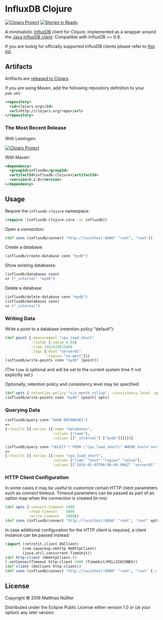 # InfluxDB Clojure
[![Clojars Project][clojars-shields-badge]][clojars]
[![Stories in Ready][waffle-badge]][waffle-board]

A minimalistic [InfluxDB][influxdb] client for Clojure, implemented as
a wrapper around the [Java InfluxDB client][influxdb-java]. Compatible
with InfluxDB >= 0.9.

If you are lookig for officially supported InfluxDB clients please
refer to [this list][clients].

## Artifacts

Artifacts are [released to Clojars][clojars].

If you are using Maven, add the following repository definition to your `pom.xml`:

```xml
<repository>
  <id>clojars.org</id>
  <url>http://clojars.org/repo</url>
</repository>
```

### The Most Recent Release

With Leiningen:

[![Clojars Project][clojars-latest-badge]][clojars]

With Maven:

```xml
<dependency>
  <groupId>influxdb</groupId>
  <artifactId>influxdb-clojure</artifactId>
  <version>0.2.0</version>
</dependency>
```

## Usage

Require the `influxdb-clojure` namespace:

```clj
(require '[influxdb-clojure.core :as influxdb])
```

Open a connection:

```clj
(def conn (influxdb/connect "http://localhost:8086" "root", "root"))
```

Create a database:

```clj
(influxdb/create-database conn "mydb")
```

Show existing databases:

```clj
(influxdb/databases conn)
=> ("_internal" "mydb")
```

Delete a database:

```clj
(influxdb/delete-database conn "mydb")
(influxdb/databases conn)
=> ("_internal")
```

### Writing Data

Write a point to a database (retention policy "default"):

```clj
(def point {:measurement "cpu_load_short"
            :fields {:value 0.64}
            :time 1462428815668
            :tags {:host "server01"
                   :region "us-west"}})
(influxdb/write-points conn "mydb" [point])
```

(The `time` is optional and will be set to the current system time if
not explicitly set.)

Optionally, retention policy and consistency level may be specified:

```clj
(def opts {:retention-policy "six_month_rollup", :consistency-level :quorum})
(influxdb/write-points conn "mydb" [point] opts)
```

### Querying Data

```clj
(influxdb/query conn "SHOW DATABASES")
=>
{:results [{:series [{:name "databases",
                      :colums ["name"],
                      :values [["_internal"] ["mydb"]]}]}]}
```

```clj
(influxdb/query conn "SELECT * FROM \"cpu_load_short\" WHERE host='server01'" "mydb")
=>
{:results [{:series [{:name "cpu_load_short",
                      :colums ["time" "host" "region" "value"],
                      :values [["2016-05-05T06:06:46.996Z" "server01" "us-west" 0.64]]}]}]}
```

### HTTP Client Configuration

In some cases it may be useful to customize certain HTTP client
parameters such as connect timeout. Timeout parameters can be passed
as part of an option map when the connection is created (in ms):

```clj
(def opts {:connect-timeout 1000
           :read-timeout    5000
           :write-timeout   1000})
(def conn (influxdb/connect "http://localhost:8086" "root", "root" opts))
```

In case additional configuration for the HTTP client is required, a
client instance can be passed instead:

```clj
(import (retrofit.client OkClient)
        (com.squareup.okhttp OkHttpClient)
        (java.util.concurrent TimeUnit))
(def http-client (OkHttpClient.))
(.setConnectTimeout http-client 5000 (TimeUnit/MILLISECONDS))
(def client (OkClient http-client))
(def conn (influxdb/connect "http://localhost:8086" "root", "root" {:client client}))
```

## License

Copyright © 2016 Matthias Nüßler

Distributed under the Eclipse Public License either version 1.0 or (at
your option) any later version.

[clients]: https://docs.influxdata.com/influxdb/v0.12/clients/api/
[clojars]: https://clojars.org/influxdb/influxdb-clojure
[influxdb]: https://influxdata.com/time-series-platform/influxdb/
[influxdb-java]: https://github.com/influxdata/influxdb-java

[clojars-latest-badge]: http://clojars.org/influxdb/influxdb-clojure/latest-version.svg
[clojars-shields-badge]: https://img.shields.io/clojars/v/influxdb/influxdb-clojure.svg
[waffle-badge]: https://badge.waffle.io/mnuessler/influxdb-clojure.png?label=ready&title=Ready
[waffle-board]: https://waffle.io/mnuessler/influxdb-clojure
